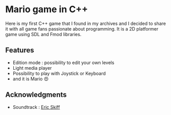 # Mario game in C++

Here is my first C++ game that I found in my archives and I decided to share it with all game fans passionate about programming. It is a 2D platformer game using SDL and Fmod libraries.

## Features

- Edition mode : possibility to edit your own levels
- Light media player
- Possibility to play with Joystick or Keyboard
- and it is Mario :heart_eyes:

## Acknowledgments

- Soundtrack : [Eric Skiff](https://soundcloud.com/eric-skiff)
